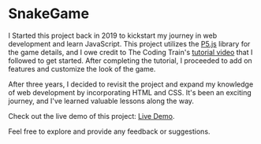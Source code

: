 # SnakeGame

I Started this project back in 2019 to kickstart my journey in web development and learn JavaScript. This project utilizes the [P5.js](https://p5js.org/) library for the game details, and I owe credit to The Coding Train's [tutorial video](https://www.youtube.com/watch?v=AaGK-fj-BAM) that I followed to get started. After completing the tutorial, I proceeded to add on features and customize the look of the game. 

After three years, I decided to revisit the project and expand my knowledge of web development by incorporating HTML and CSS. It's been an exciting journey, and I've learned valuable lessons along the way.

Check out the live demo of this project: [Live Demo](https://bchobson11.github.io/SnakeGame/). 

Feel free to explore and provide any feedback or suggestions.


